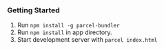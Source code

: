 ### Getting Started

  1. Run `npm install -g parcel-bundler`
  2. Run `npm install` in app directory.
  2. Start development server with `parcel index.html`